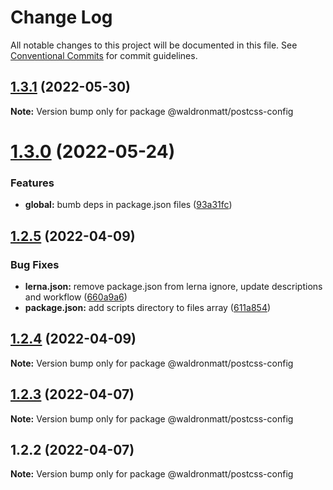 # Change Log

All notable changes to this project will be documented in this file.
See [Conventional Commits](https://conventionalcommits.org) for commit guidelines.

## [1.3.1](https://github.com/waldronmatt/shareable-configs/compare/@waldronmatt/postcss-config@1.3.0...@waldronmatt/postcss-config@1.3.1) (2022-05-30)

**Note:** Version bump only for package @waldronmatt/postcss-config





# [1.3.0](https://github.com/waldronmatt/shareable-configs/compare/@waldronmatt/postcss-config@1.2.5...@waldronmatt/postcss-config@1.3.0) (2022-05-24)


### Features

* **global:** bumb deps in package.json files ([93a31fc](https://github.com/waldronmatt/shareable-configs/commit/93a31fc22c3fa646b0b037af65193a0ef1a3a1c6))





## [1.2.5](https://github.com/waldronmatt/shareable-configs/compare/@waldronmatt/postcss-config@1.2.4...@waldronmatt/postcss-config@1.2.5) (2022-04-09)


### Bug Fixes

* **lerna.json:** remove package.json from lerna ignore, update descriptions and workflow ([660a9a6](https://github.com/waldronmatt/shareable-configs/commit/660a9a60858863dca1d4b87cb0a3c49ffd2186b6))
* **package.json:** add scripts directory to files array ([611a854](https://github.com/waldronmatt/shareable-configs/commit/611a8546f5c398404e5f226d61b5b42939944cc9))





## [1.2.4](https://github.com/waldronmatt/shareable-configs/compare/@waldronmatt/postcss-config@1.2.3...@waldronmatt/postcss-config@1.2.4) (2022-04-09)

**Note:** Version bump only for package @waldronmatt/postcss-config





## [1.2.3](https://github.com/waldronmatt/shareable-configs/compare/@waldronmatt/postcss-config@1.2.2...@waldronmatt/postcss-config@1.2.3) (2022-04-07)

**Note:** Version bump only for package @waldronmatt/postcss-config





## 1.2.2 (2022-04-07)

**Note:** Version bump only for package @waldronmatt/postcss-config
